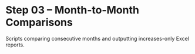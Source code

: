 # Step 03 – Month-to-Month Comparisons
Scripts comparing consecutive months and outputting increases-only Excel reports.
